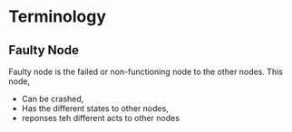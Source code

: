 # Terminology

## Faulty Node

Faulty node is the failed or non-functioning node to the other nodes. This node,

* Can be crashed,
* Has the different states to other nodes,
* reponses teh different acts to other nodes
